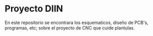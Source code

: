 # Proyecto DIIN
 En este repositorio se encontrara los esquematicos, diseño de PCB's,  programas, etc; sobre el proyecto de CNC que cuide plantulas.
